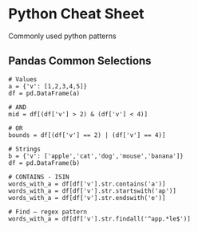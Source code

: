 # Python Cheat Sheet
Commonly used python patterns

## Pandas Common Selections
```
# Values
a = {'v': [1,2,3,4,5]}
df = pd.DataFrame(a)

# AND
mid = df[(df['v'] > 2) & (df['v'] < 4)]

# OR
bounds = df[(df['v'] == 2) | (df['v'] == 4)]

# Strings
b = {'v': ['apple','cat','dog','mouse','banana']}
df = pd.DataFrame(b)

# CONTAINS - ISIN
words_with_a = df[df['v'].str.contains('a')]
words_with_a = df[df['v'].str.startswith('ap')]
words_with_a = df[df['v'].str.endswith('e')]

# Find – regex pattern
words_with_a = df[df['v'].str.findall('^app.*le$')]

```
